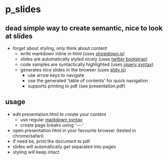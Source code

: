 # p_slides
## dead simple way to create semantic, nice to look at slides

  * forget about styling, only think about content
    * write markdown inline in html (uses [showdown.js](https://github.com/coreyti/showdown))
    * slides are automatically styled nicely (uses [twitter bootstrap](http://twitter.github.com/bootstrap/))
    * code samples are syntactically highlighted (uses [jquery syntax](http://www.oriontransfer.co.nz/projects/jquery-syntax/index.en))
    * generates nice slides in the browser (uses [slidy.js](http://www.w3.org/Talks/Tools/Slidy2/))
      * use arrow keys to navigate
      * use the generated 'table of contents' for quick navigation
      * supports printing to pdf (see presentation.pdf)

## usage

* edit presentation.html to create your content
  * use regular [markdown syntax](http://daringfireball.net/projects/markdown/syntax)
  * create page breaks using '---'
* open presentation.html in your favourite browser (tested in chrome/safari)
* if need be, print the document to pdf
 * slides will automatically get separated into pages
 * styling will keep intact
